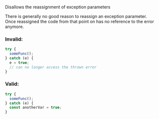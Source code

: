 Disallows the reassignment of exception parameters

There is generally no good reason to reassign an exception parameter.  Once
reassigned the code from that point on has no reference to the error anymore.

### Invalid:

```typescript
try {
  someFunc();
} catch (e) {
  e = true;
  // can no longer access the thrown error
}
```

### Valid:

```typescript
try {
  someFunc();
} catch (e) {
  const anotherVar = true;
}
```

